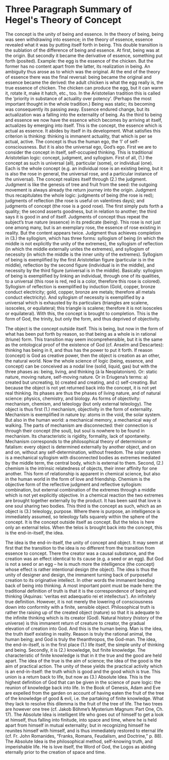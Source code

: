 # Three Paragraph Summary of Hegel's Theory of Concept
The concept is the unity of being and essence. In the theory of being, being was seen withdrawing into essence; in the theory of essence, essence revealed what it was by putting itself forth in being. This double transition is the sublation of the difference of being and essence. At first, being was at the origin. But secondly it became the derivative of essence, something put forth (posited). Example: the egg is the essence of the chicken. But the former has no content apart from the latter, its realization in being. An ambiguity thus arose as to which was the original. At the end of the theory of essence there was the final reversal: being became the original and essence became the derived: the adult chicken is what the egg really is, the true essence of chicken. The chicken can produce the egg, but it can warm it, rotate it, make it hatch, etc., too. In the Aristotelian tradition this is called the ‘priority in substance of actuality over potency’. (Perhaps the most important thought in the whole tradition.) Being was static; its becoming was consequently its passing away. Essence endured change, but its actualization was a falling into the externality of being. As the third to being and essence we now have the essence which becomes by arriving at itself, actualizes by emerging into itself. This is the concept, the essence which is actual as essence. It abides by itself in its development. What satisfies this criterion is thinking: thinking is immanent actuality, that which is per se actual, active. The concept is thus the human ego, the ‘I’ of self-consciousness. But it is also the universal ego, God’s ego. First we are to consider the concept in itself, self-occupied thinking. This is traditional Aristotelian logic: concept, judgment, and syllogism. First of all, (1.) the concept as such is universal (all), particular (some), or individual (one). Each is the whole concept (e.g. an individual rose is an existing being, but it is also the rose in general, the universal rose, and a particular instance of the universal). The concept realizes itself through (2.) the judgment. Judgment is like the genesis of tree and fruit from the seed: the outgoing movement is always already the return journey into the origin. Judgment thus recapitulates the whole logic: judgments of being (the rose is red); judgments of reflection (the rose is useful on valentines days); and judgments of concept (the rose is a good rose). The first simply puts forth a quality; the second asserts goodness, but in relation to another; the third says it is good in and of itself. Judgments of concept thus repeat the subject’s true nature (essence) in its predicate (being). This rose is not just one among many, but is an exemplary rose, the essence of rose existing in reality. But the content appears twice. Judgment thus achieves completion in (3.) the syllogism, which has three forms: syllogism of being (in which the middle is not explicitly the unity of the extremes), the syllogism of reflection (in which the middle externally unites the extremes), and syllogism of necessity (in which the middle is the inner unity of the extremes). Syllogism of being is exemplified by the first Aristotelian figure (particular is in the middle), reflection by the second figure (individual is in the middle), and necessity by the third figure (universal is in the middle). Basically: syllogism of being is exemplified by linking an individual, through one of its qualities, to a universal (this rose is red, red is a color, therefore this rose is colored). Syllogism of reflection is exemplified by induction (Gold, copper, bronze conduct electricity; gold, copper, bronze are metals; therefore all metals conduct electricity). And syllogism of necessity is exemplified by a universal which is exhausted by its particulars (triangles are scalene, isosceles, or equilateral; this triangle is scalene; therefore it is not isosceles or equilateral). With this, the concept is brought to completion. This is the form of God, the trinity, but only the form, and thus deprived of objectivity.

The object is the concept outside itself. This is being, but now in the form of what has been put forth by reason, so that being as a whole is in rational (triune) form. This transition may seem incomprehensible, but it is the same as the ontological proof of the existence of God (cf. Anselm and Descartes): thinking has being in it, and thus has the power to put it forth. If reason (concept) is God as creative power, then the object is creation as an other, the natural world. Now the whole science of logic (being, essence, and concept) can be conceived as a nodal line (solid, liquid, gas) but with the three phases as: being, living, and thinking (à la Neoplatonism). Or: static nature, moving nature, self-moving nature. Or in Eriugena’s terms: a) created but uncreating, b) created and creating, and c) self-creating. But because the object is not yet returned back into the concept, it is not yet real thinking. Its phases are thus the phases of living nature, and of natural science: physics, chemistry, and biology. As forms of objectivity: mechanism, chemism, and teleology (but only external teleology). The object is thus first (1.) mechanism, objectivity in the form of externality. Mechanism is exemplified in nature by: atoms in the void, the solar system. But also in the human world: a mechanical memory, a mechanical way of walking. The parts of mechanism are disconnected: their connection is through their concept (the soul), but soul is nowhere to be found in mechanism. Its characteristic is rigidity, formality, lack of spontaneity. Mechanism corresponds to the philosophical theory of determinism or fatalism: every object is determined externally by another object, and on and on, without any self-determination, without freedom. The solar system is a mechanical syllogism with disconnected bodies as extremes mediated by the middle term, the central body, which is external to them. Second, (2.) chemism is the intrinsic relatedness of objects, their inner affinity for one another. This form of relationship is apparent in chemical science, but also in the human world in the form of love and friendship. Chemism is the objective form of the reflective judgment and reflective syllogism: combination, but external combination of the extremes through a middle which is not yet explicitly objective. In a chemical reaction the two extremes are brought together externally by the product. It has been said that love is one soul sharing two bodies. This third is the concept as such, which as an object is (3.) teleology, purpose. Where there is purpose, an intelligence is immediately assumed, so teleology falls squarely within the sphere of the concept. It is the concept outside itself as concept. But the telos is here only an external telos. When the telos is brought back into the concept, this is the end-in-itself, the idea.

The idea is the end-in-itself, the unity of concept and object. It may seem at first that the transition to the idea is no different from the transition from essence to concept. There the creator was a causal substance, and the creation was an effect identical to its cause (e.g. a seed or an egg). But God is not a seed or an egg – he is much more the intelligence (the concept) whose effect is rather intentional design (the object). The idea is thus the unity of designer and design, the immanent turning back of purposeful creation to its originative intellect. In other words the immanent bending back of being into thinking. A most important point must be made here: the traditional definition of truth is that it is the correspondence of being and thinking (Aquinas: ‘veritas est adaequatio rei et intellectus’). An infinitely true definition. However, it is not merely the lowering of consciousness down into conformity with a finite, sensible object. Philosophical truth is rather the raising up of the created object (nature) so that it is adequate to the infinite thinking which is its creator (God). Natural history (history of the universe) is this immanent return of creature to creator, the gradual elevation of creation into God. And this is the human being. Man is the idea, the truth itself existing in reality. Reason is truly the rational animal, the human being; and God is truly the theanthropos, the God-man. The idea, the end-in-itself, is in the first place (1.) life itself, the simple unity of thinking and being. Secondly, it is (2.) knowledge, but finite knowledge. The characteristic of finite knowledge is that in it the true and the good are held apart. The idea of the true is the aim of science; the idea of the good is the aim of practical action. The unity of these yields the practical activity which is an end-in-itself: the truth which is good and the good which is true. This union is a return back to life, but now as (3.) Absolute Idea. This is the highest definition of God that can be given in the science of pure logic: the reunion of knowledge back into life. In the Book of Genesis, Adam and Eve are expelled from the garden on account of having eaten the fruit of the tree of the knowledge of good & evil, i.e. the partaking of finite knowledge. What they lack to resolve this dilemma is the fruit of the tree of life. The two trees are however one tree (cf. Jakob Böhme’s Mysterium Magnum: Part One, Ch. 17). The Absolute Idea is intelligent life who goes out of himself to get a look at himself, thus falling into finitude, into space and time, where he is held apart from himself in mutual externality; but in recognizing himself he reunites himself with himself, and is thus immediately restored to eternal life (cf. Fr. John Romanides, “Franks, Romans, Feudalism, and Doctrine,” p. 88). The Absolute Idea is the philosophical method, self-knowing truth, and imperishable life. He is love itself, the Word of God, the Logos as abiding eternally prior to the creation of space and time.
